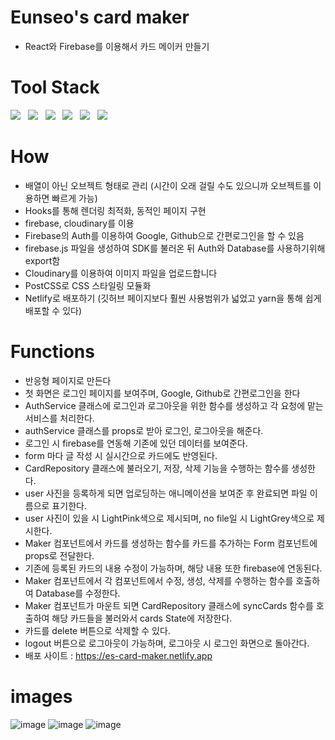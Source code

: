 # Eunseo's card maker
 
- React와 Firebase를 이용해서 카드 메이커 만들기<br>

# Tool Stack
<p>
    <img src="https://img.shields.io/badge/React-61DAFB?style=flat&logo=React&logoColor=black"/>&nbsp;&nbsp;
    <img src="https://img.shields.io/badge/JavaScript-F7DF1E?style=flat&logo=JavaScript&logoColor=black"/>&nbsp;&nbsp;
    <img src="https://img.shields.io/badge/HTML-E34F26?style=flat&logo=HTML5&logoColor=white"/>&nbsp;&nbsp;
    <img src="https://img.shields.io/badge/PostCSS-DD3A0A?style=flat&logo=PostCSS&logoColor=white"/>&nbsp;&nbsp;
    <img src="https://img.shields.io/badge/Yarn-2C8EBB?style=flat&logo=Yarn&logoColor=white"/>&nbsp;&nbsp;
    <img src="https://img.shields.io/badge/Firebase-69e729?style=flat&logo=Firebase&logoColor=white"/>&nbsp;&nbsp;

# How
- 배열이 아닌 오브젝트 형태로 관리 (시간이 오래 걸릴 수도 있으니까 오브젝트를 이용하면 빠르게 가능)
- Hooks를 통해 렌더링 최적화, 동적인 페이지 구현
- firebase, cloudinary를 이용
- Firebase의 Auth를 이용하여 Google, Github으로 간편로그인을 할 수 있음
- firebase.js 파일을 생성하여 SDK를 불러온 뒤 Auth와 Database를 사용하기위해 export함
- Cloudinary를 이용하여 이미지 파일을 업로드합니다
- PostCSS로 CSS 스타일링 모듈화
- Netlify로 배포하기 (깃허브 페이지보다 훨씬 사용범위가 넓었고 yarn을 통해 쉽게 배포할 수 있다)

# Functions

- 반응형 페이지로 만든다<br>
- 첫 화면은 로그인 페이지를 보여주며, Google, Github로 간편로그인을 한다<br>
- AuthService 클래스에 로그인과 로그아웃을 위한 함수를 생성하고 각 요청에 맡는 서비스를 처리한다.<br>
- authService 클래스를 props로 받아 로그인, 로그아웃을 해준다.<br>
- 로그인 시 firebase를 연동해 기존에 있던 데이터를 보여준다.<br>
- form 마다 글 작성 시 실시간으로 카드에도 반영된다.<br>
- CardRepository 클래스에 불러오기, 저장, 삭제 기능을 수행하는 함수를 생성한다. <br>
- user 사진을 등록하게 되면 업로딩하는 애니메이션을 보여준 후 완료되면 파일 이름으로 표기한다.<br>
- user 사진이 있을 시 LightPink색으로 제시되며, no file일 시 LightGrey색으로 제시한다.<br>
- Maker 컴포넌트에서 카드를 생성하는 함수를 카드를 추가하는 Form 컴포넌트에 props로 전달한다.<br>
- 기존에 등록된 카드의 내용 수정이 가능하며, 해당 내용 또한 firebase에 연동된다.<br>
- Maker 컴포넌트에서 각 컴포넌트에서 수정, 생성, 삭제를 수행하는 함수를 호출하여 Database를 수정한다.<br>
- Maker 컴포넌트가 마운트 되면 CardRepository 클래스에 syncCards 함수를 호출하여 해당 카드들을 불러와서 cards State에 저장한다.<br>
- 카드를 delete 버튼으로 삭제할 수 있다.<br>
- logout 버튼으로 로그아웃이 가능하며, 로그아웃 시 로그인 화면으로 돌아간다. <br>
- 배포 사이트 : https://es-card-maker.netlify.app

# images
  ![image](https://user-images.githubusercontent.com/34049770/126957899-7da7eb83-2763-4276-880c-360d9d8d2ed7.png)
  ![image](https://user-images.githubusercontent.com/34049770/126957929-2a66297c-9c34-4e2a-8582-4b93f440b0b0.png)
![image](https://user-images.githubusercontent.com/34049770/126957980-8291c2da-6851-4b73-b3a6-d12543203b7c.png)

